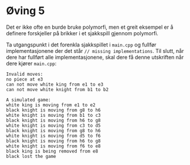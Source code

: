 # Øving 5

Det er ikke ofte en burde bruke polymorfi, men et greit eksempel er å definere forskjeller på brikker i et sjakkspill gjennom polymorfi. 

Ta utgangspunkt i det forenkla sjakkspillet i `main.cpp` og fullfør implementasjonene der det står `// missing implementations`. Til slutt, når dere har fullført alle implementasjonene, skal dere få denne utskriften når dere kjører `main.cpp`:
```
Invalid moves:
no piece at e3
can not move white king from e1 to e3
can not move white knight from b1 to b2

A simulated game:
white king is moving from e1 to e2
black knight is moving from g8 to h6
white knight is moving from b1 to c3
black knight is moving from h6 to g8
white knight is moving from c3 to d5
black knight is moving from g8 to h6
white knight is moving from d5 to f6
black knight is moving from h6 to g8
white knight is moving from f6 to e8
black king is being removed from e8
black lost the game
```